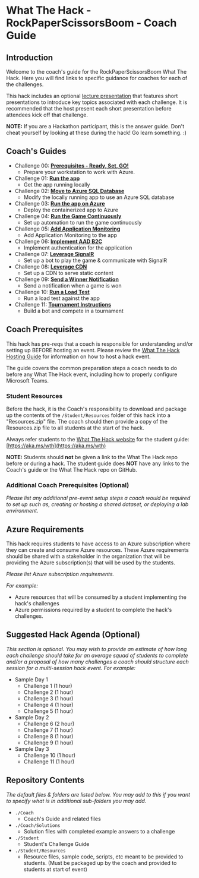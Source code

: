 # What The Hack - RockPaperScissorsBoom - Coach Guide

## Introduction

Welcome to the coach's guide for the RockPaperScissorsBoom What The Hack. Here you will find links to specific guidance for coaches for each of the challenges.

This hack includes an optional [lecture presentation](Lectures.pptx) that features short presentations to introduce key topics associated with each challenge. It is recommended that the host present each short presentation before attendees kick off that challenge.

**NOTE:** If you are a Hackathon participant, this is the answer guide. Don't cheat yourself by looking at these during the hack! Go learn something. :)

## Coach's Guides

- Challenge 00: **[Prerequisites - Ready, Set, GO!](Solution-00.md)**
  - Prepare your workstation to work with Azure.
- Challenge 01: **[Run the app](Solution-01.md)**
  - Get the app running locally
- Challenge 02: **[Move to Azure SQL Database](Solution-02.md)**
  - Modify the locally running app to use an Azure SQL database
- Challenge 03: **[Run the app on Azure](Solution-03.md)**
  - Deploy the containerized app to Azure
- Challenge 04: **[Run the Game Continuously](Solution-04.md)**
  - Set up automation to run the game continuously
- Challenge 05: **[Add Application Monitoring](Solution-05.md)**
  - Add Application Monitoring to the app
- Challenge 06: **[Implement AAD B2C](Solution-06.md)**
  - Implement authentication for the application
- Challenge 07: **[Leverage SignalR](Solution-07.md)**
  - Set up a bot to play the game & communicate with SignalR
- Challenge 08: **[Leverage CDN](Solution-08.md)**
  - Set up a CDN to serve static content
- Challenge 09: **[Send a Winner Notification](Solution-09.md)**
  - Send a notification when a game is won
- Challenge 10: **[Run a Load Test](Solution-10.md)**
  - Run a load test against the app
- Challenge 11: **[Tournament Instructions](Solution-11.md)**
  - Build a bot and compete in a tournament

## Coach Prerequisites

This hack has pre-reqs that a coach is responsible for understanding and/or setting up BEFORE hosting an event. Please review the [What The Hack Hosting Guide](https://aka.ms/wthhost) for information on how to host a hack event.

The guide covers the common preparation steps a coach needs to do before any What The Hack event, including how to properly configure Microsoft Teams.

### Student Resources

Before the hack, it is the Coach's responsibility to download and package up the contents of the `/Student/Resources` folder of this hack into a "Resources.zip" file. The coach should then provide a copy of the Resources.zip file to all students at the start of the hack.

Always refer students to the [What The Hack website](https://aka.ms/wth) for the student guide: [https://aka.ms/wth](https://aka.ms/wth)

**NOTE:** Students should **not** be given a link to the What The Hack repo before or during a hack. The student guide does **NOT** have any links to the Coach's guide or the What The Hack repo on GitHub.

### Additional Coach Prerequisites (Optional)

_Please list any additional pre-event setup steps a coach would be required to set up such as, creating or hosting a shared dataset, or deploying a lab environment._

## Azure Requirements

This hack requires students to have access to an Azure subscription where they can create and consume Azure resources. These Azure requirements should be shared with a stakeholder in the organization that will be providing the Azure subscription(s) that will be used by the students.

_Please list Azure subscription requirements._

_For example:_

- Azure resources that will be consumed by a student implementing the hack's challenges
- Azure permissions required by a student to complete the hack's challenges.

## Suggested Hack Agenda (Optional)

_This section is optional. You may wish to provide an estimate of how long each challenge should take for an average squad of students to complete and/or a proposal of how many challenges a coach should structure each session for a multi-session hack event. For example:_

- Sample Day 1
  - Challenge 1 (1 hour)
  - Challenge 2 (1 hour)
  - Challenge 3 (1 hour)
  - Challenge 4 (1 hour)
  - Challenge 5 (1 hour)
- Sample Day 2
  - Challenge 6 (2 hour)
  - Challenge 7 (1 hour)
  - Challenge 8 (1 hour)
  - Challenge 9 (1 hour)
- Sample Day 3
  - Challenge 10 (1 hour)
  - Challenge 11 (1 hour)

## Repository Contents

_The default files & folders are listed below. You may add to this if you want to specify what is in additional sub-folders you may add._

- `./Coach`
  - Coach's Guide and related files
- `./Coach/Solutions`
  - Solution files with completed example answers to a challenge
- `./Student`
  - Student's Challenge Guide
- `./Student/Resources`
  - Resource files, sample code, scripts, etc meant to be provided to students. (Must be packaged up by the coach and provided to students at start of event)
